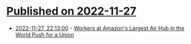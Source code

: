 # [Published on 2022-11-27](index.md)

* [2022-11-27, 22:13:00](https://slashdot.org/story/22/11/27/2145248/workers-at-amazons-largest-air-hub-in-the-world-push-for-a-union?utm_source=rss1.0mainlinkanon&utm_medium=feed) - [Workers at Amazon's Largest Air Hub in the World Push for a Union](https://slashdot.org/story/22/11/27/2145248/workers-at-amazons-largest-air-hub-in-the-world-push-for-a-union?utm_source=rss1.0mainlinkanon&utm_medium=feed)
